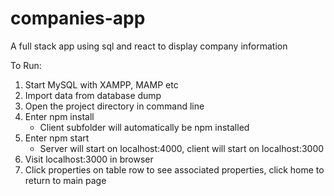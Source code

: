 # companies-app
A full stack app using sql and react to display company information

To Run:
1. Start MySQL with XAMPP, MAMP etc
2. Import data from database dump
3. Open the project directory in command line
4. Enter npm install
    - Client subfolder will automatically be npm installed
5. Enter npm start
    - Server will start on localhost:4000, client will start on localhost:3000
6. Visit localhost:3000 in browser
7. Click properties on table row to see associated properties, click home to return to main page